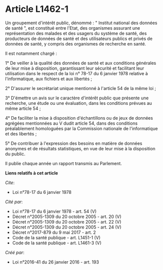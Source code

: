 # Article L1462-1

Un groupement d'intérêt public, dénommé : " Institut national des données de santé ", est constitué entre l'Etat, des
organismes assurant une représentation des malades et des usagers du système de santé, des producteurs de données de santé et
des utilisateurs publics et privés de données de santé, y compris des organismes de recherche en santé.

Il est notamment chargé :

1° De veiller à la qualité des données de santé et aux conditions générales de leur mise à disposition, garantissant leur
sécurité et facilitant leur utilisation dans le respect de la 
loi n° 78-17 du 6 janvier 1978
relative à l'informatique, aux fichiers et aux libertés ;

2° D'assurer le secrétariat unique mentionné à l'article 54 de la même loi ;

3° D'émettre un avis sur le caractère d'intérêt public que présente une recherche, une étude ou une évaluation, dans les
conditions prévues au même article 54 ;

4° De faciliter la mise à disposition d'échantillons ou de jeux de données agrégées mentionnées au V dudit article 54, dans
des conditions préalablement homologuées par la Commission nationale de l'informatique et des libertés ;

5° De contribuer à l'expression des besoins en matière de données anonymes et de résultats statistiques, en vue de leur mise
à la disposition du public.

Il publie chaque année un rapport transmis au Parlement.

**Liens relatifs à cet article**

_Cite_:

  - Loi n°78-17 du 6 janvier 1978

_Cité par_:

  - Loi n°78-17 du 6 janvier 1978 - art. 54 (V)
  - Décret n°2005-1309 du 20 octobre 2005 - art. 20 (V)
  - Décret n°2005-1309 du 20 octobre 2005 - art. 22 (V)
  - Décret n°2005-1309 du 20 octobre 2005 - art. 24 (V)
  - Décret n°2017-879 du 9 mai 2017 - art. 2
  - Code de la santé publique - art. L1451-1 (V)
  - Code de la santé publique - art. L1461-3 (V)

_Créé par_:

  - Loi n°2016-41 du 26 janvier 2016 - art. 193
